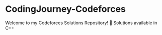 # CodingJourney-Codeforces
Welcome to my Codeforces Solutions Repository! 🚀
Solutions available in C++
